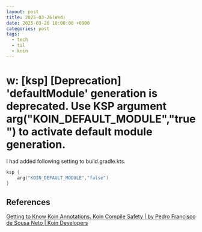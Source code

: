 ```yaml
---
layout: post
title: 2025-03-26(Wed)
date: 2025-03-26 10:00:00 +0900
categories: post
tags:
  - tech
  - til
  - koin
---
```

# w: [ksp] [Deprecation] 'defaultModule' generation is deprecated. Use KSP argument arg("KOIN_DEFAULT_MODULE","true") to activate default module generation.
I had added following setting to build.gradle.kts.

```kotlin
ksp {
    arg("KOIN_DEFAULT_MODULE","false")
}
```

## References
[Getting to Know Koin Annotations. Koin Compile Safety | by Pedro Francisco de Sousa Neto | Koin Developers](https://blog.insert-koin.io/getting-to-know-koin-annotations-ae20155d1b59)
